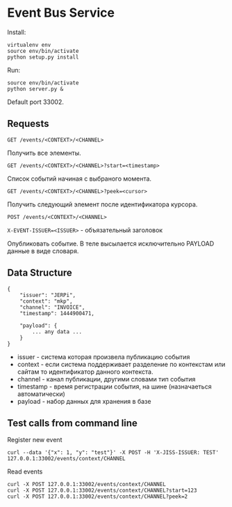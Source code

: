Event Bus Service
=================

Install:

    virtualenv env
    source env/bin/activate
    python setup.py install

Run:

    source env/bin/activate
    python server.py &

Default port 33002.

Requests
--------

    GET /events/<CONTEXT>/<CHANNEL>

Получить все элементы.

    GET /events/<CONTEXT>/<CHANNEL>?start=<timestamp>

Список событий начиная с выбраного момента.

    GET /events/<CONTEXT>/<CHANNEL>?peek=<cursor>

Получить следующий элемент после идентификатора курсора.  

    POST /events/<CONTEXT>/<CHANNEL>

`X-EVENT-ISSUER=<ISSUER>` - объязательный заголовок

Опубликовать событие. В теле высылается исключительно PAYLOAD данные в виде словаря.

Data Structure
--------------

    {
    	"issuer": "JERPi",
    	"context": "mkp", 
    	"channel": "INVOICE", 
    	"timestamp": 1444900471,
    
    	"payload": {
    		... any data ...
    	}
    }

* issuer -  система которая произвела публикацию события
* context - если система поддерживает разделение по контекстам или сайтам то идентификатор данного контекста.
* channel - канал публикации, другими словами тип события
* timestamp - время регистрации события, на шине (назначаеться автоматически)
* payload - набор данных для хранения в базе 

Test calls from command line
----------------------------

Register new event

    curl --data '{"x": 1, "y": "test"}' -X POST -H 'X-JISS-ISSUER: TEST' 127.0.0.1:33002/events/context/CHANNEL
    
Read events

    curl -X POST 127.0.0.1:33002/events/context/CHANNEL
    curl -X POST 127.0.0.1:33002/events/context/CHANNEL?start=123
    curl -X POST 127.0.0.1:33002/events/context/CHANNEL?peek=2
